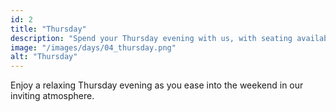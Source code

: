 ```yaml
---
id: 2
title: "Thursday"
description: "Spend your Thursday evening with us, with seating available at 5:00 PM and 7:00 PM."
image: "/images/days/04_thursday.png"
alt: "Thursday"
---
```


Enjoy a relaxing Thursday evening as you ease into the weekend in our inviting atmosphere.
